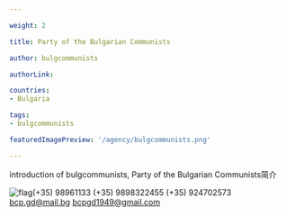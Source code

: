 ```yaml
---

weight: 2

title: Party of the Bulgarian Communists

author: bulgcommunists

authorLink:  

countries: 
- Bulgaria

tags: 
- bulgcommunists

featuredImagePreview: '/agency/bulgcommunists.png'

---
```


introduction of bulgcommunists, Party of the Bulgarian Communists简介 

<!--more-->

![flag](/agency/bulgcommunists.png)(+35) 98961133 (+35) 9898322455 (+35) 924702573 bcp.gd@mail.bg bcpgd1949@gmail.com